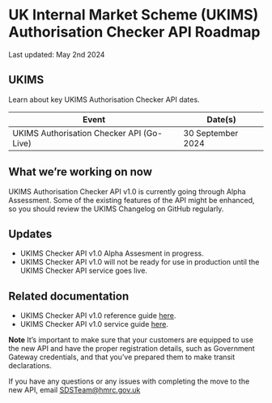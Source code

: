 
# UK Internal Market Scheme (UKIMS) Authorisation Checker API Roadmap
Last updated: May 2nd 2024

## UKIMS
Learn about key UKIMS Authorisation Checker API dates.


| Event                                              | Date(s)              |
|----------------------------------------------------|----------------------|
| UKIMS Authorisation Checker API (Go-Live)    | 30 September 2024          |


## What we’re working on now
UKIMS Authorisation Checker API v1.0 is currently going through Alpha Assessment. Some of the existing features of the API might be enhanced, so you should review the UKIMS Changelog on GitHub regularly.

## Updates

- UKIMS Checker API v1.0 Alpha Assesment in progress.
- UKIMS Checker API v1.0 will not be ready for use in production until the UKIMS Checker API service goes live.

## Related documentation
- UKIMS Checker API v1.0 reference guide [here](ukim-auth-checker-api/resources/public/api/conf/1.0).
- UKIMS Checker API v1.0 service guide [here](/guides/ukim-auth-checker-api-service-guide/source/documentation/index.md).

 **Note** It’s important to make sure that your customers are equipped to use the new API and have the proper registration details, such as Government Gateway credentials, and that you’ve prepared them to make transit declarations.

If you have any questions or any issues with completing the move to the new API, email [SDSTeam@hmrc.gov.uk](mailto:SDSTeam@hmrc.gov.uk)

